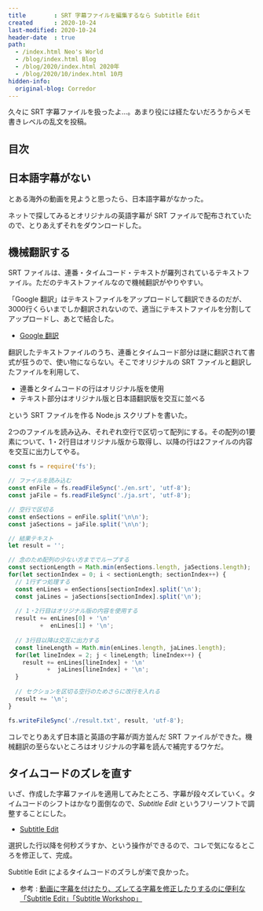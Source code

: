 ```yaml
---
title        : SRT 字幕ファイルを編集するなら Subtitle Edit
created      : 2020-10-24
last-modified: 2020-10-24
header-date  : true
path:
  - /index.html Neo's World
  - /blog/index.html Blog
  - /blog/2020/index.html 2020年
  - /blog/2020/10/index.html 10月
hidden-info:
  original-blog: Corredor
---
```


久々に SRT 字幕ファイルを扱ったよ…。あまり役には経たないだろうからメモ書きレベルの乱文を投稿。

## 目次

## 日本語字幕がない

とある海外の動画を見ようと思ったら、日本語字幕がなかった。

ネットで探してみるとオリジナルの英語字幕が SRT ファイルで配布されていたので、とりあえずそれをダウンロードした。

## 機械翻訳する

SRT ファイルは、連番・タイムコード・テキストが羅列されているテキストファイル。ただのテキストファイルなので機械翻訳がやりやすい。

「Google 翻訳」はテキストファイルをアップロードして翻訳できるのだが、3000行くらいまでしか翻訳されないので、適当にテキストファイルを分割してアップロードし、あとで結合した。

- [Google 翻訳](https://translate.google.co.jp/?hl=ja#view=home&op=docs&sl=auto&tl=ja)

翻訳したテキストファイルのうち、連番とタイムコード部分は謎に翻訳されて書式が狂うので、使い物にならない。そこでオリジナルの SRT ファイルと翻訳したファイルを利用して、

- 連番とタイムコードの行はオリジナル版を使用
- テキスト部分はオリジナル版と日本語翻訳版を交互に並べる

という SRT ファイルを作る Node.js スクリプトを書いた。

2つのファイルを読み込み、それぞれ空行で区切って配列にする。その配列の1要素について、1・2行目はオリジナル版から取得し、以降の行は2ファイルの内容を交互に出力してやる。

```javascript
const fs = require('fs');

// ファイルを読み込む
const enFile = fs.readFileSync('./en.srt', 'utf-8');
const jaFile = fs.readFileSync('./ja.srt', 'utf-8');

// 空行で区切る
const enSections = enFile.split('\n\n');
const jaSections = jaFile.split('\n\n');

// 結果テキスト
let result = '';

// 念のため配列の少ない方まででループする
const sectionLength = Math.min(enSections.length, jaSections.length);
for(let sectionIndex = 0; i < sectionLength; sectionIndex++) {
  // 1行ずつ処理する
  const enLines = enSections[sectionIndex].split('\n');
  const jaLines = jaSections[sectionIndex].split('\n');
  
  // 1・2行目はオリジナル版の内容を使用する
  result += enLines[0] + '\n'
         +  enLines[1] + '\n';
  
  // 3行目以降は交互に出力する
  const lineLength = Math.min(enLines.length, jaLines.length);
  for(let lineIndex = 2; j < lineLength; lineIndex++) {
    result += enLines[lineIndex] + '\n'
           +  jaLines[lineIndex] + '\n';
  }
  
  // セクションを区切る空行のためさらに改行を入れる
  result += '\n';
}

fs.writeFileSync('./result.txt', result, 'utf-8');
```

コレでとりあえず日本語と英語の字幕が両方並んだ SRT ファイルができた。機械翻訳の至らないところはオリジナルの字幕を読んで補完するワケだ。

## タイムコードのズレを直す

いざ、作成した字幕ファイルを適用してみたところ、字幕が段々ズレていく。タイムコードのシフトはかなり面倒なので、*Subtitle Edit* というフリーソフトで調整することにした。

- [Subtitle Edit](https://www.nikse.dk/SubtitleEdit)

選択した行以降を何秒ズラすか、という操作ができるので、コレで気になるところを修正して、完成。

Subtitle Edit によるタイムコードのズラしが楽で良かった。

- 参考 : [動画に字幕を付けたり、ズレてる字幕を修正したりするのに便利な「Subtitle Edit」「Subtitle Workshop」](https://okini.bookmarks.jp/wp5/?p=1394)
